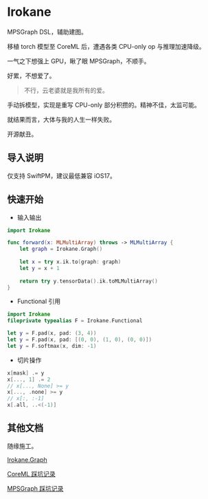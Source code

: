 # Irokane

MPSGraph DSL，辅助建图。



移植 torch 模型至 CoreML 后，遭遇各类 CPU-only op 与推理加速降级。

一气之下想强上 GPU，瞅了眼 MPSGraph，不顺手。

好累，不想爱了。

> 不行，云老婆就是我所有的爱。

手动拆模型，实现是重写 CPU-only 部分积攒的。精神不佳，太监可能。

就结果而言，大体与我的人生一样失败。

开源献丑。



## 导入说明

仅支持 SwiftPM，建议最低兼容 iOS17。



## 快速开始

- 输入输出

```swift
import Irokane

func forward(x: MLMultiArray) throws -> MLMultiArray {
    let graph = Irokane.Graph()
    
    let x = try x.ik.to(graph: graph)
    let y = x + 1
    
    return try y.tensorData().ik.toMLMultiArray()
}
```



- Functional 引用

```swift
import Irokane
fileprivate typealias F = Irokane.Functional

let y = F.pad(x, pad: (3, 4))
let y = F.pad(x, pad: [(0, 0), (1, 0), (0, 0)])
let y = F.softmax(x, dim: -1)
```



- 切片操作

```swift
x[mask] .= y
x[..., 1] .= 2
// x[..., None] >= y
x[..., .none] >= y
// x[:, :-1]
x[.all, ..<(-1)]
```



## 其他文档

随缘施工。

[Irokane.Graph](./Doc/Graph.md)

[CoreML 踩坑记录](./Doc/CoreML.md)

[MPSGraph 踩坑记录](./Doc/MPSGraph.md)

